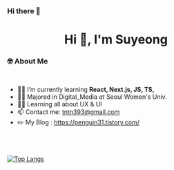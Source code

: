 ### Hi there 👋

<h1 align="center">Hi 👋, I'm Suyeong</h1>

### 🤓 About Me

<br/>

+ 👨‍💻 I’m currently learning **React, Next.js, JS, TS,**
+ 👨‍🎓 Majored in Digital_Media _at_ Seoul Women's Univ.
+ 👨‍🎓 Learning all about UX & UI
+ 📫 Contact me: tntn393@gmail.com
+ ✏️ My Blog : https://penguin31.tistory.com/

<br/>
<br/>


[![Top Langs](https://github-readme-stats.vercel.app/api/top-langs/?username=penguin311&layout=compact)](https://github.com/anuraghazra/github-readme-stats)
